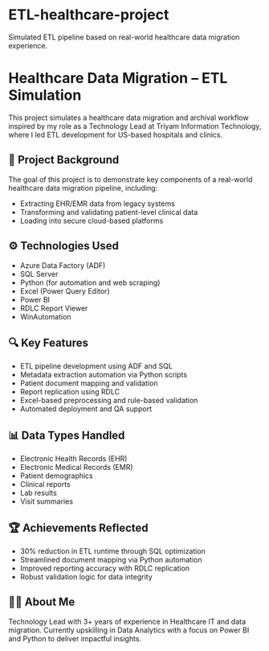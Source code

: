 # ETL-healthcare-project
Simulated ETL pipeline based on real-world healthcare data migration experience.
# Healthcare Data Migration – ETL Simulation

This project simulates a healthcare data migration and archival workflow inspired by my role as a Technology Lead at Triyam Information Technology, where I led ETL development for US-based hospitals and clinics.

## 🏥 Project Background
The goal of this project is to demonstrate key components of a real-world healthcare data migration pipeline, including:
- Extracting EHR/EMR data from legacy systems
- Transforming and validating patient-level clinical data
- Loading into secure cloud-based platforms

## ⚙️ Technologies Used
- Azure Data Factory (ADF)
- SQL Server
- Python (for automation and web scraping)
- Excel (Power Query Editor)
- Power BI
- RDLC Report Viewer
- WinAutomation

## 🔍 Key Features
- ETL pipeline development using ADF and SQL
- Metadata extraction automation via Python scripts
- Patient document mapping and validation
- Report replication using RDLC
- Excel-based preprocessing and rule-based validation
- Automated deployment and QA support

## 📊 Data Types Handled
- Electronic Health Records (EHR)
- Electronic Medical Records (EMR)
- Patient demographics
- Clinical reports
- Lab results
- Visit summaries

## 🏆 Achievements Reflected
- 30% reduction in ETL runtime through SQL optimization
- Streamlined document mapping via Python automation
- Improved reporting accuracy with RDLC replication
- Robust validation logic for data integrity

## 👨‍💻 About Me
Technology Lead with 3+ years of experience in Healthcare IT and data migration. Currently upskilling in Data Analytics with a focus on Power BI and Python to deliver impactful insights.
